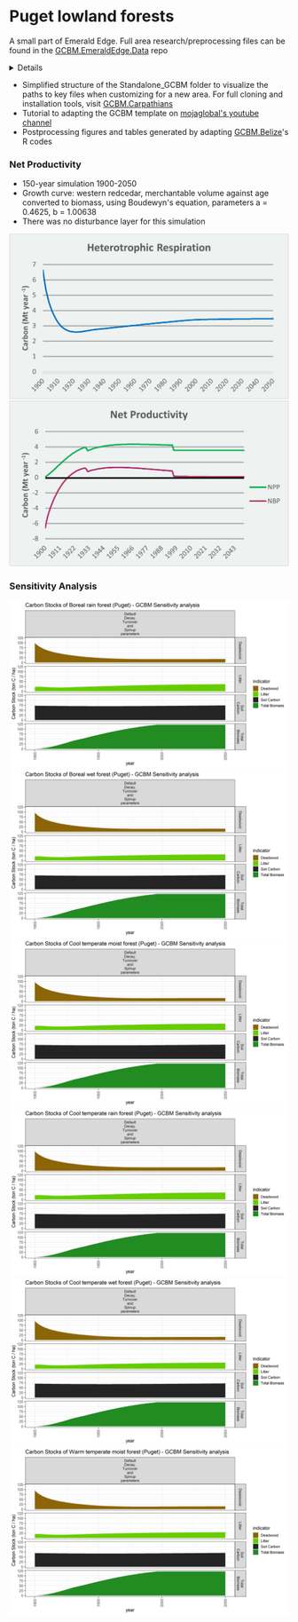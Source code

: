 # Puget lowland forests
A small part of Emerald Edge. Full area research/preprocessing files can be found in the [GCBM.EmeraldEdge.Data](https://github.com/mHienp/GCBM.EmeraldEdge.Data) repo
<details>

![alt text](https://github.com/mHienp/GCBM.EmeraldEdge.Data/blob/main/img/Eco%20Names.png)
</details>

* Simplified structure of the Standalone_GCBM folder to visualize the paths to key files when customizing for a new area. For full cloning and installation tools, visit [GCBM.Carpathians](https://github.com/moja-global/GCBM.Carpathians)
* Tutorial to adapting the GCBM template on [mojaglobal's youtube channel](https://www.youtube.com/playlist?list=PL_WECUlMWiUkIxULZzFrnu0IrfUjFRRXK)
* Postprocessing figures and tables generated by adapting [GCBM.Belize](https://github.com/moja-global/GCBM.Belize)'s R codes 

### Net Productivity
* 150-year simulation 1900-2050
* Growth curve: western redcedar, merchantable volume against age converted to biomass, using Boudewyn's equation, parameters a = 0.4625, b = 1.00638
* There was no disturbance layer for this simulation

![alt text](https://github.com/mHienp/GCBM.Puget/blob/main/Postprocessing/Rh.png)![alt text](https://github.com/mHienp/GCBM.Puget/blob/main/Postprocessing/NP.png)

### Sensitivity Analysis

![alt text](https://github.com/mHienp/GCBM.Puget/blob/main/Postprocessing/Figures/Puget_Sensitivity_BorealRainForest.png)
![alt text](https://github.com/mHienp/GCBM.Puget/blob/main/Postprocessing/Figures/Puget_Sensitivity_BorealWetForest.png)
![alt text](https://github.com/mHienp/GCBM.Puget/blob/main/Postprocessing/Figures/Puget_Sensitivity_CoolTemperateMoistForest.png)
![alt text](https://github.com/mHienp/GCBM.Puget/blob/main/Postprocessing/Figures/Puget_Sensitivity_CoolTemperateRainForest.png)
![alt text](https://github.com/mHienp/GCBM.Puget/blob/main/Postprocessing/Figures/Puget_Sensitivity_CoolTemperateWetForest.png)
![alt text](https://github.com/mHienp/GCBM.Puget/blob/main/Postprocessing/Figures/Puget_Sensitivity_WarmTemperateMoistForest.png)
